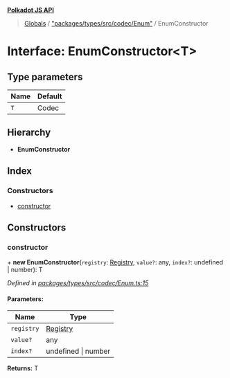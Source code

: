 **[Polkadot JS API](../README.md)**

> [Globals](../globals.md) / ["packages/types/src/codec/Enum"](../modules/_packages_types_src_codec_enum_.md) / EnumConstructor

# Interface: EnumConstructor\<**T**>

## Type parameters

Name | Default |
------ | ------ |
`T` | Codec |

## Hierarchy

* **EnumConstructor**

## Index

### Constructors

* [constructor](_packages_types_src_codec_enum_.enumconstructor.md#constructor)

## Constructors

### constructor

\+ **new EnumConstructor**(`registry`: [Registry](_packages_types_src_types_registry_.registry.md), `value?`: any, `index?`: undefined \| number): T

*Defined in [packages/types/src/codec/Enum.ts:15](https://github.com/polkadot-js/api/blob/d13e58fb3/packages/types/src/codec/Enum.ts#L15)*

#### Parameters:

Name | Type |
------ | ------ |
`registry` | [Registry](_packages_types_src_types_registry_.registry.md) |
`value?` | any |
`index?` | undefined \| number |

**Returns:** T
